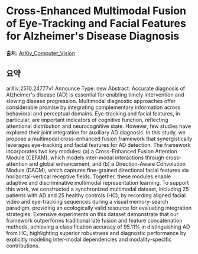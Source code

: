 # Cross-Enhanced Multimodal Fusion of Eye-Tracking and Facial Features for Alzheimer's Disease Diagnosis

**출처:** [ArXiv_Computer_Vision](https://arxiv.org/abs/2510.24777)

## 요약
arXiv:2510.24777v1 Announce Type: new
Abstract: Accurate diagnosis of Alzheimer's disease (AD) is essential for enabling timely intervention and slowing disease progression. Multimodal diagnostic approaches offer considerable promise by integrating complementary information across behavioral and perceptual domains. Eye-tracking and facial features, in particular, are important indicators of cognitive function, reflecting attentional distribution and neurocognitive state. However, few studies have explored their joint integration for auxiliary AD diagnosis. In this study, we propose a multimodal cross-enhanced fusion framework that synergistically leverages eye-tracking and facial features for AD detection. The framework incorporates two key modules: (a) a Cross-Enhanced Fusion Attention Module (CEFAM), which models inter-modal interactions through cross-attention and global enhancement, and (b) a Direction-Aware Convolution Module (DACM), which captures fine-grained directional facial features via horizontal-vertical receptive fields. Together, these modules enable adaptive and discriminative multimodal representation learning. To support this work, we constructed a synchronized multimodal dataset, including 25 patients with AD and 25 healthy controls (HC), by recording aligned facial video and eye-tracking sequences during a visual memory-search paradigm, providing an ecologically valid resource for evaluating integration strategies. Extensive experiments on this dataset demonstrate that our framework outperforms traditional late fusion and feature concatenation methods, achieving a classification accuracy of 95.11% in distinguishing AD from HC, highlighting superior robustness and diagnostic performance by explicitly modeling inter-modal dependencies and modality-specific contributions.
